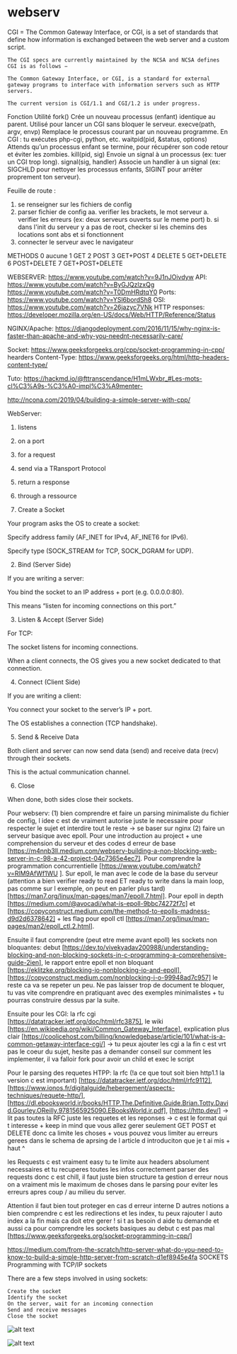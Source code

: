 # webserv

CGI = 
    The Common Gateway Interface, or CGI, is a set of standards that define how information is exchanged between the web server and a custom script.

    The CGI specs are currently maintained by the NCSA and NCSA defines CGI is as follows −

    The Common Gateway Interface, or CGI, is a standard for external gateway programs to interface with information servers such as HTTP servers.

    The current version is CGI/1.1 and CGI/1.2 is under progress.


Fonction	Utilité
fork()	Crée un nouveau processus (enfant) identique au parent. Utilisé pour lancer un CGI sans bloquer le serveur.
execve(path, argv, envp)	Remplace le processus courant par un nouveau programme. En CGI : tu exécutes php-cgi, python, etc.
waitpid(pid, &status, options)	Attends qu’un processus enfant se termine, pour récupérer son code retour et éviter les zombies.
kill(pid, sig)	Envoie un signal à un processus (ex: tuer un CGI trop long).
signal(sig, handler)	Associe un handler à un signal (ex: SIGCHLD pour nettoyer les processus enfants, SIGINT pour arrêter proprement ton serveur).



Feuille de route :
1. se renseigner sur les fichiers de config
2. parser fichier de config
    aa. verifier les brackets, le mot serveur
    a. verifier les erreurs (ex: deux serveurs ouverts sur le meme port)
    b. si dans l'init du serveur y a pas de root, checker si les chemins des locations sont abs et si fonctionnent
3. connecter le serveur avec le navigateur


METHODS
0 aucune
1 GET
2 POST
3 GET+POST
4 DELETE
5 GET+DELETE
6 POST+DELETE
7 GET+POST+DELETE

WEBSERVER: https://www.youtube.com/watch?v=9J1nJOivdyw
API: https://www.youtube.com/watch?v=ByGJQzlzxQg
https://www.youtube.com/watch?v=T0DmHRdtqY0 
Ports: https://www.youtube.com/watch?v=YSl6bordSh8
OSI: https://www.youtube.com/watch?v=26jazyc7VNk
HTTP responses: https://developer.mozilla.org/en-US/docs/Web/HTTP/Reference/Status 

NGINX/Apache: https://djangodeployment.com/2016/11/15/why-nginx-is-faster-than-apache-and-why-you-neednt-necessarily-care/

Socket: https://www.geeksforgeeks.org/cpp/socket-programming-in-cpp/ 
hearders Content-Type: https://www.geeksforgeeks.org/html/http-headers-content-type/ 



Tuto: https://hackmd.io/@fttranscendance/H1mLWxbr_#Les-mots-cl%C3%A9s-%C3%A0-impl%C3%A9menter-

http://ncona.com/2019/04/building-a-simple-server-with-cpp/





WebServer:
1. listens 
2. on a port 
3. for a request
4. send via a TRansport Protocol
5. return a response
6. through a ressource



1. Create a Socket

Your program asks the OS to create a socket:

Specify address family (AF_INET for IPv4, AF_INET6 for IPv6).

Specify type (SOCK_STREAM for TCP, SOCK_DGRAM for UDP).

2. Bind (Server Side)

If you are writing a server:

You bind the socket to an IP address + port (e.g. 0.0.0.0:80).

This means “listen for incoming connections on this port.”

3. Listen & Accept (Server Side)

For TCP:

The socket listens for incoming connections.

When a client connects, the OS gives you a new socket dedicated to that connection.

4. Connect (Client Side)

If you are writing a client:

You connect your socket to the server’s IP + port.

The OS establishes a connection (TCP handshake).

5. Send & Receive Data

Both client and server can now send data (send) and receive data (recv) through their sockets.

This is the actual communication channel.

6. Close

When done, both sides close their sockets.




Pour webserv: (1) bien comprendre et faire un parsing minimaliste du fichier de config, l idee c est de vraiment autorise juste le necessaire pour respecter le sujet et interdire tout le reste ->  se baser sur nginx (2) faire un serveur basique avec epoll. Pour une introduction au project + une comprehension du serveur et des codes d erreur de base [https://m4nnb3ll.medium.com/webserv-building-a-non-blocking-web-server-in-c-98-a-42-project-04c7365e4ec7]. Pour comprendre la programmation concurrentielle [https://www.youtube.com/watch?v=RlM9AfWf1WU ]. Sur epoll, le man avec le code de la base du serveur (attention a bien verifier ready to read ET ready to write dans la main loop, pas comme sur l exemple, on peut en parler plus tard) [https://man7.org/linux/man-pages/man7/epoll.7.html]. Pour epoll in depth [https://medium.com/@avocadi/what-is-epoll-9bbc74272f7c] et [https://copyconstruct.medium.com/the-method-to-epolls-madness-d9d2d6378642] + les flag pour epoll ctl [https://man7.org/linux/man-pages/man2/epoll_ctl.2.html].

Ensuite il faut comprendre (peut etre meme avant epoll) les sockets non bloquantes: debut [https://dev.to/vivekyadav200988/understanding-blocking-and-non-blocking-sockets-in-c-programming-a-comprehensive-guide-2ien],  le rapport entre epoll et non bloquant [https://eklitzke.org/blocking-io-nonblocking-io-and-epoll], [https://copyconstruct.medium.com/nonblocking-i-o-99948ad7c957] le reste ca va se repeter un peu. Ne pas laisser trop de document te bloquer, tu vas vite comprendre en pratiquant avec des exemples minimalistes + tu pourras construire dessus par la suite.

Ensuite pour les CGI: la rfc cgi [https://datatracker.ietf.org/doc/html/rfc3875], le wiki [https://en.wikipedia.org/wiki/Common_Gateway_Interface], explication plus clair [https://coolicehost.com/billing/knowledgebase/article/101/what-is-a-common-getaway-interface-cgi/] -> tu peux ajouter les cgi a la fin c est vrt pas le coeur du sujet, hesite pas a demander conseil sur comment les implementer, il va falloir fork pour avoir un child et exec le script

Pour le parsing des requetes HTPP: la rfc (!a ce que tout soit bien http1.1 la version c est important) [https://datatracker.ietf.org/doc/html/rfc9112],  [https://www.ionos.fr/digitalguide/hebergement/aspects-techniques/requete-http/], [https://dl.ebooksworld.ir/books/HTTP.The.Definitive.Guide.Brian.Totty.David.Gourley.OReilly.9781565925090.EBooksWorld.ir.pdf], [https://http.dev/] -> lit pas toutes la RFC juste les requetes et les reponses -> c est le format qui t interesse + keep in mind que vous allez gerer seulement GET POST et DELETE donc ca limite les choses + vous pouvez vous limiter au erreurs gerees dans le schema de aprsing de l article d introduciton que je t ai mis + haut ^

les Requests c est vraiment easy tu te limite aux headers absolument necessaires et tu recuperes toutes les infos correctement parser des requests donc c est chill, il faut juste bien structure ta gestion d erreur nous on a vraiment mis le maximum de choses dans le parsing pour eviter les erreurs apres coup / au milieu du server.

Attention il faut bien tout proteger en cas d erreur interne
D autres notions a bien comprendre c est les redirections et les index, tu peux rajouter l auto index a la fin mais ca doit etre gerer ! si t as besoin d aide tu demande
et aussi ca pour comprendre les sockets basiques au debut c est pas mal [https://www.geeksforgeeks.org/socket-programming-in-cpp/]


https://medium.com/from-the-scratch/http-server-what-do-you-need-to-know-to-build-a-simple-http-server-from-scratch-d1ef8945e4fa
SOCKETS
Programming with TCP/IP sockets

There are a few steps involved in using sockets:

    Create the socket
    Identify the socket
    On the server, wait for an incoming connection
    Send and receive messages
    Close the socket

![alt text](image.png)

![alt text](image-1.png)

